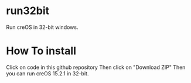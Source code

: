 # run32bit
Run creOS in 32-bit windows.
# How To install
Click on code in this github repository Then click on "Download ZIP" Then you can run creOS 15.2.1 in 32-bit.

